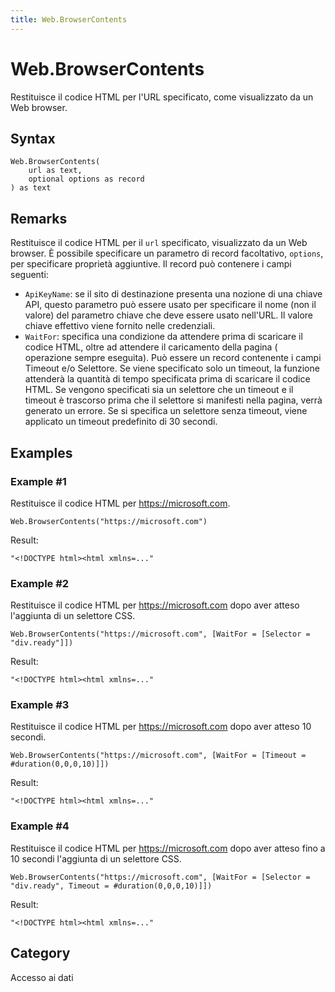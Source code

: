 ```yaml
---
title: Web.BrowserContents
---
```


# Web.BrowserContents


Restituisce il codice HTML per l&#39;URL specificato, come visualizzato da un Web browser.


## Syntax

```powerquery
Web.BrowserContents(
    url as text,
    optional options as record
) as text
```


## Remarks

Restituisce il codice HTML per il <code>url</code> specificato, visualizzato da un Web browser. È possibile specificare un parametro di record facoltativo, <code>options</code>, per specificare proprietà aggiuntive. Il record può contenere i campi seguenti: <ul> <li><code>ApiKeyName</code>: se il sito di destinazione presenta una nozione di una chiave API, questo parametro può essere usato per specificare il nome (non il valore) del parametro chiave che deve essere usato nell'URL. Il valore chiave effettivo viene fornito nelle credenziali.</li> <li><code>WaitFor</code>: specifica una condizione da attendere prima di scaricare il codice HTML, oltre ad attendere il caricamento della pagina ( operazione sempre eseguita). Può essere un record contenente i campi Timeout e/o Selettore. Se viene specificato solo un timeout, la funzione attenderà la quantità di tempo specificata prima di scaricare il codice HTML. Se vengono specificati sia un selettore che un timeout e il timeout è trascorso prima che il selettore si manifesti nella pagina, verrà generato un errore. Se si specifica un selettore senza timeout, viene applicato un timeout predefinito di 30 secondi.</li>      </ul>    


## Examples

### Example #1 
Restituisce il codice HTML per https://microsoft.com.
```powerquery
Web.BrowserContents("https://microsoft.com")
```

Result: 
```powerquery
"<!DOCTYPE html><html xmlns=..."
```


### Example #2 
Restituisce il codice HTML per https://microsoft.com dopo aver atteso l&#39;aggiunta di un selettore CSS.
```powerquery
Web.BrowserContents("https://microsoft.com", [WaitFor = [Selector = "div.ready"]])
```

Result: 
```powerquery
"<!DOCTYPE html><html xmlns=..."
```


### Example #3 
Restituisce il codice HTML per https://microsoft.com dopo aver atteso 10 secondi.
```powerquery
Web.BrowserContents("https://microsoft.com", [WaitFor = [Timeout = #duration(0,0,0,10)]])
```

Result: 
```powerquery
"<!DOCTYPE html><html xmlns=..."
```


### Example #4 
Restituisce il codice HTML per https://microsoft.com dopo aver atteso fino a 10 secondi l&#39;aggiunta di un selettore CSS.
```powerquery
Web.BrowserContents("https://microsoft.com", [WaitFor = [Selector = "div.ready", Timeout = #duration(0,0,0,10)]])
```

Result: 
```powerquery
"<!DOCTYPE html><html xmlns=..."
```




## Category
Accesso ai dati
